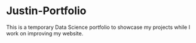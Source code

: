 # Justin-Portfolio
This is a temporary Data Science portfolio to showcase my projects while I work on improving my website.
